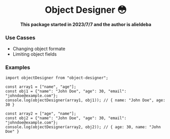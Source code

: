 # <center>Object Designer 😳</center>

#### <center> This package started in <date>2023/7/7</date> and the author is alieldeba </center>

### Use Casses

- Changing object formate
- Limiting object fields

### Examples

```
import objectDesigner from "object-designer";

const array1 = ["name", "age"];
const obj1 = {"name": "John Doe", "age": 30, "email": "johndoe@example.com"};
console.log(objectDesigner(array1, obj1)); // { name: "John Doe", age: 30 }

const array2 = ["age", "name"];
const obj2 = {"name": "John Doe", "age": 30, "email": "johndoe@example.com"};
console.log(objectDesigner(array2, obj2)); // { age: 30, name: "John Doe" }
```
